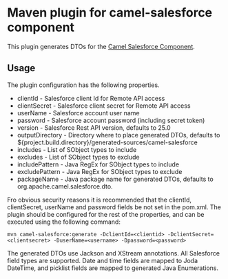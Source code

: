 # Maven plugin for camel-salesforce component #

This plugin generates DTOs for the [Camel Salesforce Component](https://github.com/dhirajsb/camel-salesforce). 

## Usage ##

The plugin configuration has the following properties.

* clientId - Salesforce client Id for Remote API access
* clientSecret - Salesforce client secret for Remote API access
* userName - Salesforce account user name
* password - Salesforce account password (including secret token)
* version - Salesforce Rest API version, defaults to 25.0
* outputDirectory - Directory where to place generated DTOs, defaults to ${project.build.directory}/generated-sources/camel-salesforce
* includes - List of SObject types to include
* excludes - List of SObject types to exclude
* includePattern - Java RegEx for SObject types to include
* excludePattern - Java RegEx for SObject types to exclude
* packageName - Java package name for generated DTOs, defaults to org.apache.camel.salesforce.dto.

Fro obvious security reasons it is recommended that the clientId, clientSecret, userName and password fields be not set in the pom.xml. 
The plugin should be configured for the rest of the properties, and can be executed using the following command:

	mvn camel-salesforce:generate -DclientId=<clientid> -DclientSecret=<clientsecret> -DuserName=<username> -Dpassword=<password>

The generated DTOs use Jackson and XStream annotations. All Salesforce field types are supported. Date and time fields are mapped to Joda DateTime, and picklist fields are mapped to generated Java Enumerations. 
